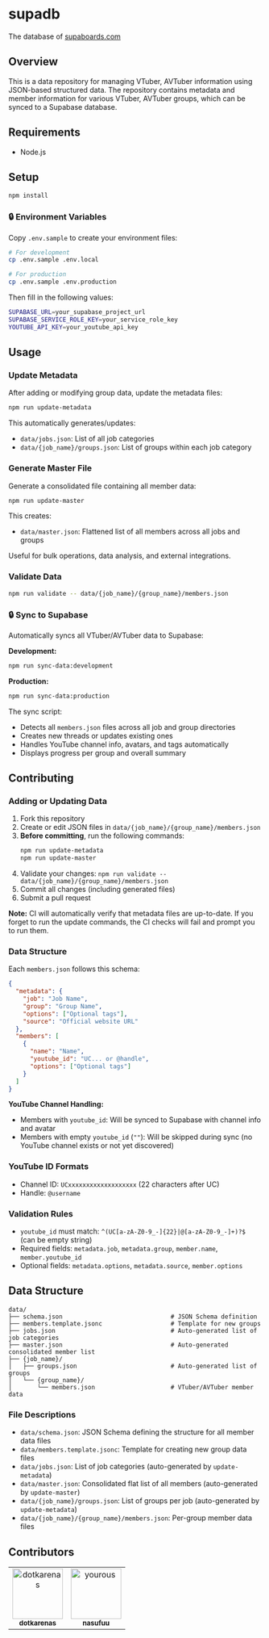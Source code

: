 # supadb

The database of [supaboards.com](https://supaboards.com)

## Overview

This is a data repository for managing VTuber, AVTuber information using JSON-based structured data. The repository contains metadata and member information for various VTuber, AVTuber groups, which can be synced to a Supabase database.

## Requirements

- Node.js

## Setup

```bash
npm install
```

### 🔒 Environment Variables

Copy `.env.sample` to create your environment files:

```bash
# For development
cp .env.sample .env.local

# For production
cp .env.sample .env.production
```

Then fill in the following values:

```bash
SUPABASE_URL=your_supabase_project_url
SUPABASE_SERVICE_ROLE_KEY=your_service_role_key
YOUTUBE_API_KEY=your_youtube_api_key
```

## Usage

### Update Metadata

After adding or modifying group data, update the metadata files:

```bash
npm run update-metadata
```

This automatically generates/updates:
- `data/jobs.json`: List of all job categories
- `data/{job_name}/groups.json`: List of groups within each job category

### Generate Master File

Generate a consolidated file containing all member data:

```bash
npm run update-master
```

This creates:
- `data/master.json`: Flattened list of all members across all jobs and groups

Useful for bulk operations, data analysis, and external integrations.

### Validate Data

```bash
npm run validate -- data/{job_name}/{group_name}/members.json
```

### 🔒 Sync to Supabase

Automatically syncs all VTuber/AVTuber data to Supabase:

**Development:**
```bash
npm run sync-data:development
```

**Production:**
```bash
npm run sync-data:production
```

The sync script:
- Detects all `members.json` files across all job and group directories
- Creates new threads or updates existing ones
- Handles YouTube channel info, avatars, and tags automatically
- Displays progress per group and overall summary

## Contributing

### Adding or Updating Data

1. Fork this repository
2. Create or edit JSON files in `data/{job_name}/{group_name}/members.json`
3. **Before committing**, run the following commands:
   ```bash
   npm run update-metadata
   npm run update-master
   ```
4. Validate your changes: `npm run validate -- data/{job_name}/{group_name}/members.json`
5. Commit all changes (including generated files)
6. Submit a pull request

**Note:** CI will automatically verify that metadata files are up-to-date. If you forget to run the update commands, the CI checks will fail and prompt you to run them.

### Data Structure

Each `members.json` follows this schema:

```json
{
  "metadata": {
    "job": "Job Name",
    "group": "Group Name",
    "options": ["Optional tags"],
    "source": "Official website URL"
  },
  "members": [
    {
      "name": "Name",
      "youtube_id": "UC... or @handle",
      "options": ["Optional tags"]
    }
  ]
}
```

**YouTube Channel Handling:**
- Members with `youtube_id`: Will be synced to Supabase with channel info and avatar
- Members with empty `youtube_id` (`""`): Will be skipped during sync (no YouTube channel exists or not yet discovered)

### YouTube ID Formats

- Channel ID: `UCxxxxxxxxxxxxxxxxxxx` (22 characters after UC)
- Handle: `@username`

### Validation Rules

- `youtube_id` must match: `^(UC[a-zA-Z0-9_-]{22}|@[a-zA-Z0-9_-]+)?$` (can be empty string)
- Required fields: `metadata.job`, `metadata.group`, `member.name`, `member.youtube_id`
- Optional fields: `metadata.options`, `metadata.source`, `member.options`

## Data Structure

```
data/
├── schema.json                              # JSON Schema definition
├── members.template.jsonc                   # Template for new groups
├── jobs.json                                # Auto-generated list of job categories
├── master.json                              # Auto-generated consolidated member list
├── {job_name}/
│   ├── groups.json                          # Auto-generated list of groups
│   └── {group_name}/
│       └── members.json                     # VTuber/AVTuber member data
```

### File Descriptions

- `data/schema.json`: JSON Schema defining the structure for all member data files
- `data/members.template.jsonc`: Template for creating new group data files
- `data/jobs.json`: List of job categories (auto-generated by `update-metadata`)
- `data/master.json`: Consolidated flat list of all members (auto-generated by `update-master`)
- `data/{job_name}/groups.json`: List of groups per job (auto-generated by `update-metadata`)
- `data/{job_name}/{group_name}/members.json`: Per-group member data files

## Contributors

<!-- readme: contributors -start -->
<table>
	<tbody>
		<tr>
            <td align="center">
                <a href="https://github.com/dotkarenas">
                    <img src="https://avatars.githubusercontent.com/u/236640342?v=4" width="100;" alt="dotkarenas"/>
                    <br />
                    <sub><b>dotkarenas</b></sub>
                </a>
            </td>
            <td align="center">
                <a href="https://github.com/yourous">
                    <img src="https://avatars.githubusercontent.com/u/92163468?v=4" width="100;" alt="yourous"/>
                    <br />
                    <sub><b>nasufuu</b></sub>
                </a>
            </td>
		</tr>
	<tbody>
</table>
<!-- readme: contributors -end -->
